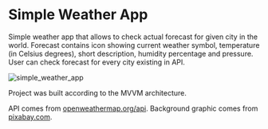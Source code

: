 # Simple Weather App

Simple weather app that allows to check actual forecast for given city in the world. Forecast contains icon showing current weather symbol, temperature (in Celsius degrees), short description, humidity percentage and pressure. User can check forecast for every city existing in API.

![simple_weather_app](https://user-images.githubusercontent.com/56269299/112500007-49e8e300-8d88-11eb-9f7d-10089cac3144.png)

Project was built according to the MVVM architecture. 

API comes from [openweathermap.org/api](openweathermap.org/api). Background graphic comes from [pixabay.com](https://pixabay.com).
